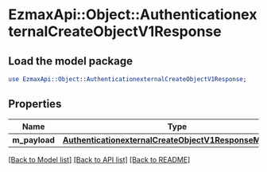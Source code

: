 # EzmaxApi::Object::AuthenticationexternalCreateObjectV1Response

## Load the model package
```perl
use EzmaxApi::Object::AuthenticationexternalCreateObjectV1Response;
```

## Properties
Name | Type | Description | Notes
------------ | ------------- | ------------- | -------------
**m_payload** | [**AuthenticationexternalCreateObjectV1ResponseMPayload**](AuthenticationexternalCreateObjectV1ResponseMPayload.md) |  | 

[[Back to Model list]](../README.md#documentation-for-models) [[Back to API list]](../README.md#documentation-for-api-endpoints) [[Back to README]](../README.md)


